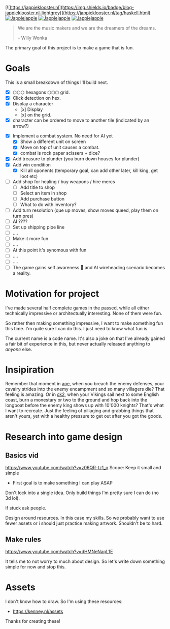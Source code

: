 [![https://jappieklooster.nl](https://img.shields.io/badge/blog-jappieklooster.nl-lightgrey)](https://jappieklooster.nl/tag/haskell.html)
[![Jappiejappie](https://img.shields.io/badge/twitch.tv-jappiejappie-purple?logo=twitch)](https://www.twitch.tv/jappiejappie)
[![Jappiejappie](https://img.shields.io/badge/youtube-jappieklooster-red?logo=youtube)](https://www.youtube.com/channel/UCQxmXSQEYyCeBC6urMWRPVw)
[![Jappiejappie](https://img.shields.io/badge/discord-jappiejappie-black?logo=discord)](https://discord.gg/Hp4agqy)

> We are the music makers and we are the dreamers of the dreams.
>
> \- Willy Wonka

The primary goal of this project is to make a game that is fun.

# Goals
This is a small breakdown of things I'll build next.

+ [x] ⬡⬡⬡ hexagons ⬡⬡⬡ grid.
+ [x] Click detection on hex.
+ [x] Display a character
   +    [x] Display
   +    [x] on the grid.
+ [x] character can be ordered to move to another tile (indicated by an arrow?)
- [x] Implement a combat system.
    No need for AI yet
  - [x] Show a different unit on screen
  - [x] Move on top of unit causes a combat.
  - [x] combat is rock paper scissers + dice?
- [x] Add treasure to plunder (you burn down houses for plunder)
- [x] Add win condition
    - [x] Kill all oponents (temporary goal, can add other later, kill king, get loot etc)
- [ ] Add shop for healing / buy weapons / hire mercs
  - [ ] Add title to shop
  - [ ] Select an item in shop
  - [ ] Add purchase button
  - [ ] What to do with inventory?
- [ ] Add turn resolution (que up moves, show moves queed, play them on turn pres)
- [ ] AI ????
- [ ] Set up shipping pipe line
- [ ] ....
- [ ] Make it more fun
- [ ] ....
- [ ] At this point it's synomous with fun
- [ ] ....
- [ ] ....
- [ ] The game gains self awareness 🤖 and AI wireheading scenario becomes a reality.

# Motivation for project

I've made several half complete games in the passed,
while all either technically impressive
or architectually interesting.
None of them were fun.

So rather then making something impressive,
I want to make something fun this time.
I'm quite sure I can do this.
I just need to know what fun is.

The current name is a code name.
It's also a joke on that I've already gained a fair bit of experience in this,
but never actually released anything to *anyone* else.

# Insipiration

Remember that moment in [aoe](https://store.steampowered.com/app/221380/Age_of_Empires_II_2013/),
when you breach the enemy defenses,
your cavalry strides into the enemy encampment and so many villagers die?
That feeling is amazing.
Or in [ck2](https://store.steampowered.com/app/203770/Crusader_Kings_II/),
when your Vikings sail
next to some English coast, burn a monestary or two to the ground
and hop back into the longboat before the enemy king shows up with 10'000 knights? 
That's what I want to recreate.
Just the feeling of pillaging and grabbing things that aren't yours,
yet with a healthy pressure to get out after you got the goods.



# Research into game design
## Basics vid
https://www.youtube.com/watch?v=z06QR-tz1_o
Scope: Keep it small and simple
+ First goal is to make something I can play ASAP

Don't lock into a single idea.
Only build things I'm pretty sure I can do (no 3d lol).

If stuck ask people.

Design around resources. In this case my skills.
So we probably want to use fewer assets or i should just practice making artwork.
Shouldn't be to hard.

## Make rules
https://www.youtube.com/watch?v=dHMNeNapL1E

It tells me to not worry to much about design.
So let's write down something simple for now and stop this.


# Assets
I don't know how to draw.
So I'm using these resources:

+ https://kenney.nl/assets

Thanks for creating these!
